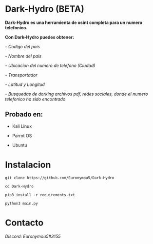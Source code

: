 # Dark-Hydro (BETA)
**Dark-Hydro es una herramienta de osint completa para un numero telefonico.**

**Con Dark-Hydro puedes obtener:**

  *- Codigo del pais*

  *- Nombre del pais*

  *- Ubicacion del numero de telefono (Ciudad)*

  *- Transportador*

  *- Latitud y Longitud*

  *- Busquedas de dorking archivos pdf, redes sociales, donde el numero telefonico ha sido encontrado*

## Probado en:

* Kali Linux

* Parrot OS

* Ubuntu


# Instalacion

```
git clone https://github.com/Euronymou5/Dark-Hydro
```
```
cd Dark-Hydro
```
```
pip3 install -r requirements.txt
```
```
python3 main.py
```

# Contacto

*Discord: Euronymou5#3155*
